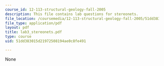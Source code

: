 ```yaml
---
course_id: 12-113-structural-geology-fall-2005
description: This file contains lab questions for stereonets.
file_location: /coursemedia/12-113-structural-geology-fall-2005/51dd383015d21972508194ae0c8fe491_lab3_stereonets.pdf
file_type: application/pdf
layout: pdf
title: lab3_stereonets.pdf
type: course
uid: 51dd383015d21972508194ae0c8fe491

---
```

None